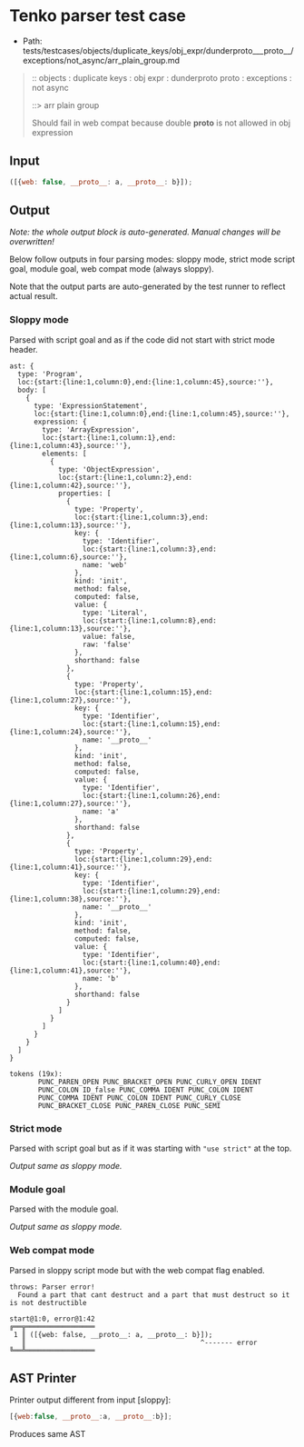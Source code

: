 # Tenko parser test case

- Path: tests/testcases/objects/duplicate_keys/obj_expr/dunderproto___proto__/exceptions/not_async/arr_plain_group.md

> :: objects : duplicate keys : obj expr : dunderproto proto : exceptions : not async
>
> ::> arr plain group
>
> Should fail in web compat because double __proto__ is not allowed in obj expression

## Input

`````js
([{web: false, __proto__: a, __proto__: b}]);
`````

## Output

_Note: the whole output block is auto-generated. Manual changes will be overwritten!_

Below follow outputs in four parsing modes: sloppy mode, strict mode script goal, module goal, web compat mode (always sloppy).

Note that the output parts are auto-generated by the test runner to reflect actual result.

### Sloppy mode

Parsed with script goal and as if the code did not start with strict mode header.

`````
ast: {
  type: 'Program',
  loc:{start:{line:1,column:0},end:{line:1,column:45},source:''},
  body: [
    {
      type: 'ExpressionStatement',
      loc:{start:{line:1,column:0},end:{line:1,column:45},source:''},
      expression: {
        type: 'ArrayExpression',
        loc:{start:{line:1,column:1},end:{line:1,column:43},source:''},
        elements: [
          {
            type: 'ObjectExpression',
            loc:{start:{line:1,column:2},end:{line:1,column:42},source:''},
            properties: [
              {
                type: 'Property',
                loc:{start:{line:1,column:3},end:{line:1,column:13},source:''},
                key: {
                  type: 'Identifier',
                  loc:{start:{line:1,column:3},end:{line:1,column:6},source:''},
                  name: 'web'
                },
                kind: 'init',
                method: false,
                computed: false,
                value: {
                  type: 'Literal',
                  loc:{start:{line:1,column:8},end:{line:1,column:13},source:''},
                  value: false,
                  raw: 'false'
                },
                shorthand: false
              },
              {
                type: 'Property',
                loc:{start:{line:1,column:15},end:{line:1,column:27},source:''},
                key: {
                  type: 'Identifier',
                  loc:{start:{line:1,column:15},end:{line:1,column:24},source:''},
                  name: '__proto__'
                },
                kind: 'init',
                method: false,
                computed: false,
                value: {
                  type: 'Identifier',
                  loc:{start:{line:1,column:26},end:{line:1,column:27},source:''},
                  name: 'a'
                },
                shorthand: false
              },
              {
                type: 'Property',
                loc:{start:{line:1,column:29},end:{line:1,column:41},source:''},
                key: {
                  type: 'Identifier',
                  loc:{start:{line:1,column:29},end:{line:1,column:38},source:''},
                  name: '__proto__'
                },
                kind: 'init',
                method: false,
                computed: false,
                value: {
                  type: 'Identifier',
                  loc:{start:{line:1,column:40},end:{line:1,column:41},source:''},
                  name: 'b'
                },
                shorthand: false
              }
            ]
          }
        ]
      }
    }
  ]
}

tokens (19x):
       PUNC_PAREN_OPEN PUNC_BRACKET_OPEN PUNC_CURLY_OPEN IDENT
       PUNC_COLON ID_false PUNC_COMMA IDENT PUNC_COLON IDENT
       PUNC_COMMA IDENT PUNC_COLON IDENT PUNC_CURLY_CLOSE
       PUNC_BRACKET_CLOSE PUNC_PAREN_CLOSE PUNC_SEMI
`````

### Strict mode

Parsed with script goal but as if it was starting with `"use strict"` at the top.

_Output same as sloppy mode._

### Module goal

Parsed with the module goal.

_Output same as sloppy mode._

### Web compat mode

Parsed in sloppy script mode but with the web compat flag enabled.

`````
throws: Parser error!
  Found a part that cant destruct and a part that must destruct so it is not destructible

start@1:0, error@1:42
╔══╦═════════════════
 1 ║ ([{web: false, __proto__: a, __proto__: b}]);
   ║                                           ^------- error
╚══╩═════════════════

`````


## AST Printer

Printer output different from input [sloppy]:

````js
[{web:false, __proto__:a, __proto__:b}];
````

Produces same AST
